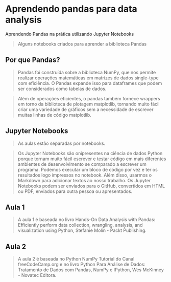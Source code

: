 # **Aprendendo pandas para data analysis**
Aprendendo Pandas na prática utilizando Jupyter Notebooks
> Alguns notebooks criados para aprender a biblioteca Pandas
## **Por que Pandas?**
> Pandas foi construída sobre a biblioteca NumPy, que nos permite realizar operações matemáticas em matrizes de dados single-type com eficiência. O Pandas expande isso para dataframes que podem ser considerados como tabelas de dados.

> Além de operações eficientes, o pandas também fornece wrappers em torno da biblioteca de plotagem matplotlib, tornando muito fácil criar uma variedade de gráficos sem a necessidade de escrever muitas linhas de código matplotlib.
## **Jupyter Notebooks**
> As aulas estão separadas por notebooks.

> Os Jupyter Notebooks são onipresentes na ciência de dados Python porque tornam muito fácil escrever e testar código em mais diferentes ambientes de desenvolvimento se comparado a escrever um programa. Podemos executar um bloco de código por vez e ter os resultados logo impressos no notebook. Além disso, usarmos o Markdown para adicionar textos ao nosso trabalho. Os Jupyter Notebooks podem ser enviados para o GitHub, convertidos em HTML ou PDF, enviados para outra pessoa ou apresentados.
## **Aula 1**
> A aula 1 é baseada no livro Hands-On Data Analysis with Pandas: Efficiently perform data collection, wrangling, analysis, and visualization using Python, Stefanie Molin - Packt Publishing.
## **Aula 2**
> A aula 2 é baseada no Python NumPy Tutorial do Canal freeCodeCamp.org e no livro Python Para Análise de Dados: Tratamento de Dados com Pandas, NumPy e IPython, Wes McKinney - Novatec Editora.
